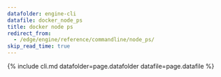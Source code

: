 ```yaml
---
datafolder: engine-cli
datafile: docker_node_ps
title: docker node ps
redirect_from:
  - /edge/engine/reference/commandline/node_ps/
skip_read_time: true
---
```

<!--
This page is automatically generated from Docker's source code. If you want to
suggest a change to the text that appears here, open a ticket or pull request
in the source repository on GitHub:

https://github.com/docker/cli
-->
{% include cli.md datafolder=page.datafolder datafile=page.datafile %}
